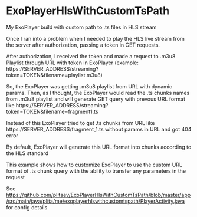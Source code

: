 # ExoPlayerHlsWithCustomTsPath
My ExoPlayer build with custom path to .ts files in HLS stream

Once I ran into a problem when I needed to play the HLS live stream from the server after authorization, passing a token in GET requests.

After authorization, I received the token and made a request to .m3u8 Playlist through URL with token in ExoPlayer (example: https://SERVER_ADDRESS/streaming?token=TOKEN&filename=playlist.m3u8)

So, the ExoPlayer was getting .m3u8 playlist from URL with dynamic params. Then, as I thought, the ExoPlayer would read the .ts chunks names from .m3u8 playlist and will generate GET query with prevous URL format like https://SERVER_ADDRESS/streaming?token=TOKEN&filename=fragment1.ts
  
Instead of this ExoPlayer tried to get .ts chunks from URL like https://SERVER_ADDRESS/fragment_1.ts without params in URL and got 404 error

By default, ExoPlayer will generate this URL format into chunks according to the HLS standard

This example shows how to customize ExoPlayer to use the custom URL format of .ts chunk query with the ability to transfer any parameters in the request

See https://github.com/plitaev/ExoPlayerHlsWithCustomTsPath/blob/master/app/src/main/java/plita/me/exoplayerhlswithcustomtspath/PlayerActivity.java for config details
